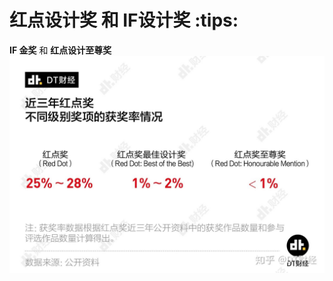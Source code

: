 # 红点设计奖 和 IF设计奖 :tips:
 **IF 金奖** 和 **红点设计至尊奖**
 ![红点奖](https://raw.githubusercontent.com/e1nfalda/IAaFaJdFLzSk/ignore/uPic/R6DDol.jpg)
 
